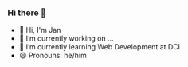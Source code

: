 ### Hi there 👋

<!--
**odesseyoracle/odesseyoracle** is a ✨ _special_ ✨ repository because its `README.md` (this file) appears on your GitHub profile.

Here are some ideas to get you started:

- 🔭 I’m currently working on ...
- 🌱 I’m currently learning Basic Digital Literacy
- 👯 I’m looking to collaborate on ...
- 🤔 I’m looking for help with ...
- 💬 Ask me about ...
- 📫 How to reach me: ...
- 😄 Pronouns: he/him
- ⚡ Fun fact: ...
-->
- 👋 Hi, I'm Jan
- 🔭 I’m currently working on ...
- 🌱 I’m currently learning Web Development at DCI
- 😄 Pronouns: he/him
